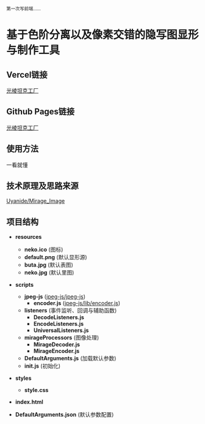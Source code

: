 <small> 第一次写前端…… </small>

# 基于色阶分离以及像素交错的隐写图显形与制作工具

## Vercel链接
[光棱坦克工厂](https://mirage-decode.vercel.app)

## Github Pages链接
[光棱坦克工厂](https://uyanide.github.io/Mirage_Decode/)

## 使用方法
一看就懂

## 技术原理及思路来源
[Uyanide/Mirage_Image](https://github.com/Uyanide/Mirage_Image)

## 项目结构
- **resources**
  - **neko.ico** (图标)
  - **default.png** (默认显形源)
  - **buta.jpg** (默认表图)
  - **neko.jpg** (默认里图)

- **scripts**
  - **jpeg-js** ([jpeg-js/jpeg-js](https://github.com/jpeg-js/jpeg-js/))
    - **encoder.js** ([jpeg-js/lib/encoder.js](https://github.com/jpeg-js/jpeg-js/blob/master/lib/encoder.js))
  - **listeners** (事件监听、回调与辅助函数)
    - **DecodeListeners.js**
    - **EncodeListeners.js**
    - **UniversalListeners.js**
  - **mirageProcessors** (图像处理)
    - **MirageDecoder.js**
    - **MirageEncoder.js**
  - **DefaultArguments.js** (加载默认参数)
  - **init.js** (初始化)

- **styles**
  - **style.css**

- **index.html**
- **DefaultArguments.json** (默认参数配置)